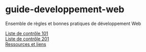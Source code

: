 # guide-developpement-web
Ensemble de règles et bonnes pratiques de développement Web

[Liste de contrôle 101](liste-de-controle-101.md)   
[Liste de contrôle 201](liste-de-controle-201.md)   
[Ressources et liens](ressources-et-liens.md)   

